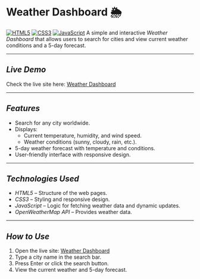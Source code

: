 # Weather Dashboard 🌦

[![HTML5](https://img.shields.io/badge/HTML5-E34F26?style=flat-square&logo=html5&logoColor=white)](https://developer.mozilla.org/en-US/docs/Web/HTML) 
[![CSS3](https://img.shields.io/badge/CSS3-1572B6?style=flat-square&logo=css3&logoColor=white)](https://developer.mozilla.org/en-US/docs/Web/CSS) 
[![JavaScript](https://img.shields.io/badge/JavaScript-F7DF1E?style=flat-square&logo=javascript&logoColor=black)](https://developer.mozilla.org/en-US/docs/Web/JavaScript)
A simple and interactive *Weather Dashboard* that allows users to search for cities and view current weather conditions and a 5-day forecast.

---

## *Live Demo*

Check the live site here: [Weather Dashboard](https://sajalapondreti11.github.io/weather-dashboard/)

---

## *Features*

- Search for any city worldwide.
- Displays:
  - Current temperature, humidity, and wind speed.
  - Weather conditions (sunny, cloudy, rain, etc.).
- 5-day weather forecast with temperature and conditions.
- User-friendly interface with responsive design.

---

## *Technologies Used*

- *HTML5* – Structure of the web pages.
- *CSS3* – Styling and responsive design.
- *JavaScript* – Logic for fetching weather data and dynamic updates.
- *OpenWeatherMap API* – Provides weather data.

---

## *How to Use*

1. Open the live site: [Weather Dashboard](https://sajalapondreti11.github.io/weather-dashboard/)
2. Type a city name in the search bar.
3. Press Enter or click the search button.
4. View the current weather and 5-day forecast.

